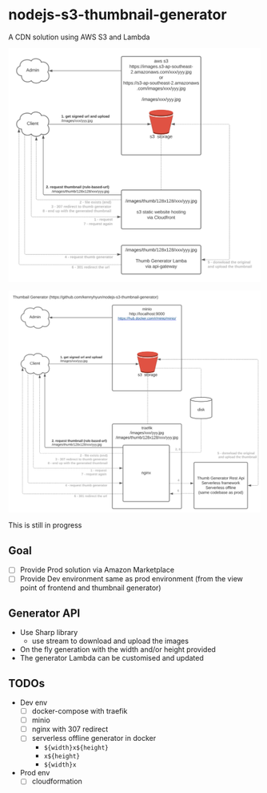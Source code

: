 # nodejs-s3-thumbnail-generator

A CDN solution using AWS S3 and Lambda

![prod system](https://raw.githubusercontent.com/kennyhyun/nodejs-s3-thumbnail-generator/main/AWS%20thumnail%20CDN%20solution%20-%20aws%20infra%20for%20thumbnails.svg)

![dev system](https://raw.githubusercontent.com/kennyhyun/nodejs-s3-thumbnail-generator/main/nginx%20front%20for%20thumbnails%20-%20test%20env%20for%20aws.svg)

This is still in progress

## Goal

- [ ] Provide Prod solution via Amazon Marketplace
- [ ] Provide Dev environment same as prod environment (from the view point of frontend and thumbnail generator)

## Generator API

- Use Sharp library
  - use stream to download and upload the images
- On the fly generation with the width and/or height provided
- The generator Lambda can be customised and updated

## TODOs

- Dev env
  - [ ] docker-compose with traefik
  - [ ] minio
  - [ ] nginx with 307 redirect
  - [ ] serverless offline generator in docker
    - `${width}x${height}`
    - `x${height}`
    - `${width}x`
- Prod env
  - [ ] cloudformation
